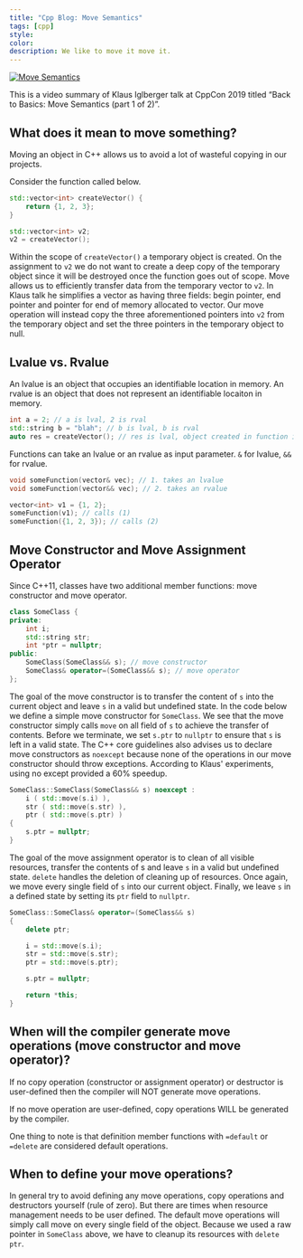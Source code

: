 ```yaml
---
title: "Cpp Blog: Move Semantics"
tags: [cpp]
style:
color:
description: We like to move it move it.
---
```


[![Move Semantics](http://img.youtube.com/vi/St0MNEU5b0o/0.jpg)](http://www.youtube.com/watch?v=St0MNEU5b0o "")

This is a video summary of Klaus Iglberger talk at CppCon 2019 titled “Back to Basics: Move Semantics (part 1 of 2)”.

## What does it mean to move something?
Moving an object in C++ allows us to avoid a lot of wasteful copying in our projects.

Consider the function called below.
```cpp
std::vector<int> createVector() {
    return {1, 2, 3};
}

std::vector<int> v2;
v2 = createVector();
```

Within the scope of `createVector()` a temporary object is created. On the assignment to `v2` we do not want to create a deep copy of the temporary object since it will be destroyed once the function goes out of scope. Move allows us to efficiently transfer data from the temporary vector to `v2`. In Klaus talk he simplifies a vector as having three fields: begin pointer, end pointer and pointer for end of memory allocated to vector. Our move operation will instead copy the three aforementioned pointers into `v2` from the temporary object and set the three pointers in the temporary object to null.

## Lvalue vs. Rvalue
An lvalue is an object that occupies an identifiable location in memory. An rvalue is an object that does not represent an identifiable locaiton in memory.

```cpp
int a = 2; // a is lval, 2 is rval
std::string b = "blah"; // b is lval, b is rval
auto res = createVector(); // res is lval, object created in function is rval
```

Functions can take an lvalue or an rvalue as input parameter. `&` for lvalue, `&&` for rvalue.
```cpp
void someFunction(vector& vec); // 1. takes an lvalue
void someFunction(vector&& vec); // 2. takes an rvalue

vector<int> v1 = {1, 2};
someFunction(v1); // calls (1)
someFunction({1, 2, 3}); // calls (2)
```

## Move Constructor and Move Assignment Operator
Since C++11, classes have two additional member functions: move constructor and move operator.
```cpp
class SomeClass {
private:
    int i;
    std::string str;
    int *ptr = nullptr;
public:
    SomeClass(SomeClass&& s); // move constructor
    SomeClass& operator=(SomeClass&& s); // move operator
};
```

The goal of the move constructor is to transfer the content of `s` into the current object and leave `s` in a valid but undefined state. In the code below we define a simple move constructor for `SomeClass`. We see that the move constructor simply calls `move` on all field of `s` to achieve the transfer of contents. Before we terminate, we set `s.ptr` to `nullptr` to ensure that `s` is left in a valid state. The C++ core guidelines also advises us to declare move constructors as `noexcept` because none of the operations in our move constructor should throw exceptions. According to Klaus' experiments, using no except provided a 60% speedup.
```cpp
SomeClass::SomeClass(SomeClass&& s) noexcept :
    i ( std::move(s.i) ),
    str ( std::move(s.str) ),
    ptr ( std::move(s.ptr) )
{
    s.ptr = nullptr;
}
```

The goal of the move assignment operator is to clean of all visible resources, transfer the contents of s and leave `s` in a valid but undefined state. `delete` handles the deletion of cleaning up of resources. Once again, we move every single field of `s` into our current object. Finally, we leave `s` in a defined state by setting its `ptr` field to `nullptr`.
```cpp
SomeClass::SomeClass& operator=(SomeClass&& s)
{
    delete ptr;

    i = std::move(s.i);
    str = std::move(s.str);
    ptr = std::move(s.ptr);

    s.ptr = nullptr;

    return *this;
}
```

## When will the compiler generate move operations (move constructor and move operator)?
If no copy operation (constructor or assignment operator) or destructor is user-defined then the compiler will NOT generate move operations.

If no move operation are user-defined, copy operations WILL be generated by the compiler.

One thing to note is that definition member functions with `=default` or `=delete` are considered default operations.

## When to define your move operations?
In general try to avoid defining any move operations, copy operations and destructors yourself (rule of zero). But there are times when resource management needs to be user defined. The default move operations will simply call move on every single field of the object. Because we used a raw pointer in `SomeClass` above, we have to cleanup its resources with `delete ptr`.


